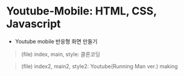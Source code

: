 # Youtube-Mobile: HTML, CSS, Javascript
  * Youtube mobile 반응형 화면 만들기
   > (file) index, main, style: 클론코딩

   > (file) index2, main2, style2: Youtube(Running Man ver.) making
